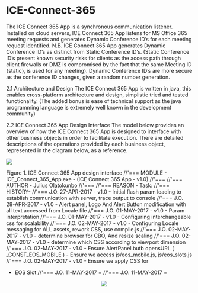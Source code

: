 # ICE-Connect-365
The ICE Connect 365 App is a synchronous communication listener.  Installed on cloud servers, ICE Connect 365 App listens for MS Office 365 meeting requests and generates Dynamic Conference ID’s for each meeting request identified. 
N.B. ICE Connect 365 App generates Dynamic Conference ID’s as distinct from Static Conference ID’s. (Static Conference ID’s present known security risks for clients as the access path through client firewalls or DMZ is compromised by the fact that the same Meeting ID {static}, is used for any meeting). Dynamic Conference ID’s are more secure as the conference ID changes, given a random number generation.


2.1	 Architecture and Design
The ICE Connect 365 App is written in java, this enables cross-platform architecture and design, simplistic tried and tested functionality. (The added bonus is ease of technical support as the java programming language is extremely well known in the development community)


2.2	 ICE Connect 365 App Design Interface
The model below provides an overview of how the ICE Connect 365 App is designed to interface with other business objects in order to facilitate execution. 
There are detailed descriptions of the operations provided by each business object, represented in the diagram below, as a reference.

<img src="http://wwwraiiarnet16net.000webhostapp.com/assets/ICE_365_Assets/ICE%20Connect%20365%20App%20Interface.png" />

Figure 1. ICE Connect 365 App design interface
//'=== MODULE - ICE_Connect_365_App.exe - (ICE Connect 365 App -  v1.0)
//'===
//'=== AUTHOR - Julius Olatokunbo
//'===
//'=== REASON - Task:
//'=== HISTORY-
//'=== J.O. 27-APR-2017 - v1.0 - Initial flash param loading to establish communication with server, trace output to console
//'=== J.O. 28-APR-2017 - v1.0 - Alert panel, Logo And Alert Button modification with all text accessed from Locale file
//'=== J.O. 01-MAY-2017 - v1.0 - Param interpretation
//'=== J.O. 01-MAY-2017 - v1.0 - Configuring interchangeable css for scalability
//'=== J.O. 02-MAY-2017 - v1.0 - Configuring Locale messaging for ALL assets, rework CSS, use compile.js
//'=== J.O. 02-MAY-2017 - v1.0 - determine browser for CBO, And resize scaling
//'=== J.O. 02-MAY-2017 - v1.0 - determine which CSS according to viewport dimension
//'=== J.O. 02-MAY-2017 - v1.0 - Ensure AlertPanel.butb opensURL ( _CONST_EOS_MOBILE ) - Ensure we access js/eos_mobile.js, js/eos_slots.js
//'=== J.O. 02-MAY-2017 - v1.0 - Ensure we apply CSS for <UL><LI> EOS Slot
//'=== J.O. 11-MAY-2017 =
//'=== J.O. 11-MAY-2017 =
</span>
<center><img src="https://github.com/itdddjulius/VideoCall_ICE_Connect_365.git/ICE_Connect_365_Giant_Logo.png" /></center>
